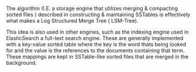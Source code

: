 The algorithm (I.E. a storage engine that utilizes merging & compacting sorted files ) described in constructing & maintaining SSTables is effectively what makes a Log Structured Merge Tree ( LSM-Tree).

This idea is also used in other engines, such as the indexing engine used in ElasticSearch a full-text search engine. These are generally implemented with a key-value sorted table where the key is the word thats being looked for and the value is the references to the documents containing that term. These mappings are kept in SSTable-like sorted files that are merged in the background. 